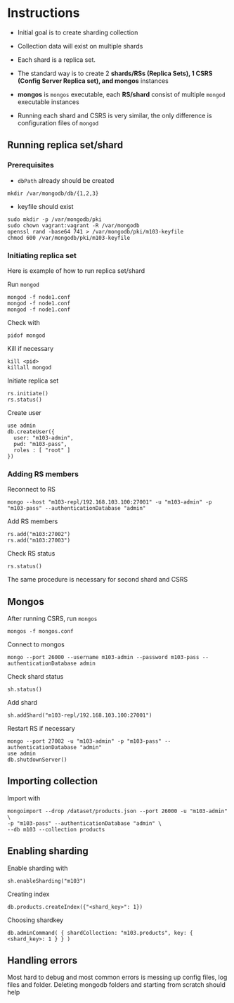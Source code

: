 # Instructions

- Initial goal is to create sharding collection
- Collection data will exist on multiple shards
- Each shard is a replica set. 

- The standard way is to create 2 **shards/RSs (Replica Sets), 1 CSRS (Config Server Replica set), and mongos** instances

- **mongos** is `mongos` executable, each **RS/shard** consist of multiple `mongod` executable instances

- Running each shard and CSRS is very similar, the only difference is configuration files of `mongod`

## Running replica set/shard

### Prerequisites

- `dbPath` already should be created

```
mkdir /var/mongodb/db/{1,2,3}
```

- keyfile should exist

```
sudo mkdir -p /var/mongodb/pki
sudo chown vagrant:vagrant -R /var/mongodb
openssl rand -base64 741 > /var/mongodb/pki/m103-keyfile
chmod 600 /var/mongodb/pki/m103-keyfile
```

### Initiating replica set
Here is example of how to run replica set/shard

Run `mongod`
```
mongod -f node1.conf
mongod -f node1.conf
mongod -f node1.conf
```

Check with
```
pidof mongod
```

Kill if necessary
```
kill <pid>
killall mongod
```

Initiate replica set
```
rs.initiate()
rs.status()
```

Create user
```
use admin
db.createUser({
  user: "m103-admin",
  pwd: "m103-pass",
  roles : [ "root" ]
})
```

### Adding RS members

Reconnect to RS
```
mongo --host "m103-repl/192.168.103.100:27001" -u "m103-admin" -p "m103-pass" --authenticationDatabase "admin"
```

Add RS members
```
rs.add("m103:27002")
rs.add("m103:27003")
```

Check RS status
```
rs.status()
```

The same procedure is necessary for second shard and CSRS

## Mongos

After running CSRS, run `mongos`

```
mongos -f mongos.conf
```

Connect to mongos
```
mongo --port 26000 --username m103-admin --password m103-pass --authenticationDatabase admin
```

Check shard status
```
sh.status()
```

Add shard
```
sh.addShard("m103-repl/192.168.103.100:27001")
```

Restart RS if necessary
```
mongo --port 27002 -u "m103-admin" -p "m103-pass" --authenticationDatabase "admin"
use admin
db.shutdownServer()
```

## Importing collection

Import with
```
mongoimport --drop /dataset/products.json --port 26000 -u "m103-admin" \
-p "m103-pass" --authenticationDatabase "admin" \
--db m103 --collection products
```

## Enabling sharding

Enable sharding with

```
sh.enableSharding("m103")
```

Creating index

```
db.products.createIndex({"<shard_key>": 1})
```

Choosing shardkey

```
db.adminCommand( { shardCollection: "m103.products", key: { <shard_key>: 1 } } )
```

## Handling errors

Most hard to debug and most common errors is messing up config files, log files and folder. Deleting mongodb folders and starting from scratch should help
